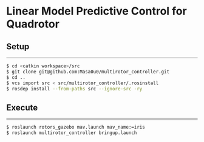 # Linear Model Predictive Control for Quadrotor

## Setup

---

```bash
$ cd <catkin workspace>/src
$ git clone git@github.com:Masa0u0/multirotor_controller.git
$ cd ..
$ vcs import src < src/multirotor_controller/.rosinstall
$ rosdep install --from-paths src --ignore-src -ry
```

## Execute

---

```bash
$ roslaunch rotors_gazebo mav.launch mav_name:=iris
$ roslaunch multirotor_controller bringup.launch
```
